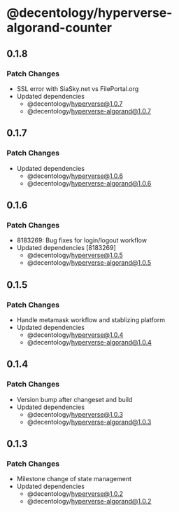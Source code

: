 # @decentology/hyperverse-algorand-counter

## 0.1.8

### Patch Changes

- SSL error with SiaSky.net vs FilePortal.org
- Updated dependencies
  - @decentology/hyperverse@1.0.7
  - @decentology/hyperverse-algorand@1.0.7

## 0.1.7

### Patch Changes

- Updated dependencies
  - @decentology/hyperverse@1.0.6
  - @decentology/hyperverse-algorand@1.0.6

## 0.1.6

### Patch Changes

- 8183269: Bug fixes for login/logout workflow
- Updated dependencies [8183269]
  - @decentology/hyperverse@1.0.5
  - @decentology/hyperverse-algorand@1.0.5

## 0.1.5

### Patch Changes

- Handle metamask workflow and stablizing platform
- Updated dependencies
  - @decentology/hyperverse@1.0.4
  - @decentology/hyperverse-algorand@1.0.4

## 0.1.4

### Patch Changes

- Version bump after changeset and build
- Updated dependencies
  - @decentology/hyperverse@1.0.3
  - @decentology/hyperverse-algorand@1.0.3

## 0.1.3

### Patch Changes

- Milestone change of state management
- Updated dependencies
  - @decentology/hyperverse@1.0.2
  - @decentology/hyperverse-algorand@1.0.2
